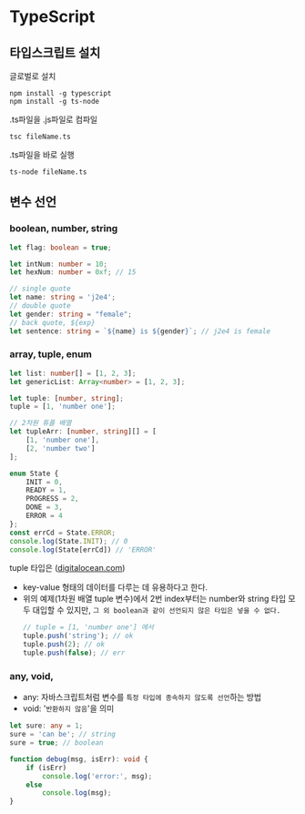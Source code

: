 # TypeScript

## **타입스크립트 설치**
글로벌로 설치
```
npm install -g typescript
npm install -g ts-node
```

.ts파일을 .js파일로 컴파일
```
tsc fileName.ts
```

.ts파일을 바로 실행
```
ts-node fileName.ts
```

## **변수 선언**

### boolean, number, string
```typescript
let flag: boolean = true;

let intNum: number = 10;
let hexNum: number = 0xf; // 15

// single quote
let name: string = 'j2e4';
// double quote
let gender: string = "female";
// back quote, ${exp}
let sentence: string = `${name} is ${gender}`; // j2e4 is female
```

### array, tuple, enum
```typescript
let list: number[] = [1, 2, 3];
let genericList: Array<number> = [1, 2, 3];

let tuple: [number, string];
tuple = [1, 'number one'];

// 2차원 튜플 배열
let tupleArr: [number, string][] = [
    [1, 'number one'],
    [2, 'number two']
];

enum State {
    INIT = 0,
    READY = 1,
    PROGRESS = 2,
    DONE = 3,
    ERROR = 4
};
const errCd = State.ERROR;
console.log(State.INIT); // 0
console.log(State[errCd]) // 'ERROR'
```

tuple 타입은 ([digitalocean.com](https://www.digitalocean.com/community/tutorials/typescript-tuples))
* key-value 형태의 데이터를 다루는 데 유용하다고 한다.
* 위의 예제(1차원 배열 tuple 변수)에서 2번 index부터는 number와 string 타입 모두 대입할 수 있지만, `그 외 boolean과 같이 선언되지 않은 타입은 넣을 수 없다.`
    ```typescript
    // tuple = [1, 'number one'] 에서
    tuple.push('string'); // ok
    tuple.push(2); // ok
    tuple.push(false); // err
    ```

### any, void, 
* any: 자바스크립트처럼 변수를 `특정 타입에 종속하지 않도록 선언`하는 방법
* void: '`반환하지 않음`'을 의미

```typescript
let sure: any = 1;
sure = 'can be'; // string
sure = true; // boolean

function debug(msg, isErr): void {
    if (isErr)
        console.log('error:', msg);
	else
		console.log(msg);
}
```

